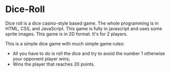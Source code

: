 # Dice-Roll

Dice roll is a dice casino-style based game. The whole programming is in HTML, CSS, and JavaScript. This game is fully in javascript and uses some sprite images. This game is in 2D format. It's for 2 players.

This is a simple dice game with much simple game rules:

- All you have to do is roll the dice and try to avoid the number 1 otherwise your opponent player wins;
- Wins the player that reaches 20 points.
